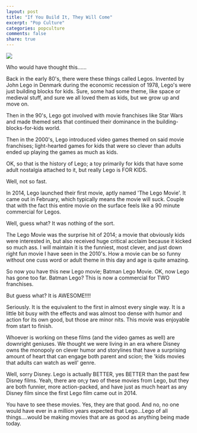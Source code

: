 ```yaml
---
layout: post
title: "If You Build It, They Will Come"
excerpt: "Pop Culture"
categories: popculture
comments: false
share: true
---
```


![](http://www.prettyprudent.com/wp-content/uploads/2017/01/LGOBM_Banner.png)






Who would have thought this......




Back in the early 80's, there were these things called Legos. Invented by John Lego in Denmark during the economic recession of 1978, Lego's were just building blocks for kids. Sure, some had some theme, like space or medieval stuff, and sure we all loved them as kids, but we grow up and move on.


Then in the 90's, Lego got involved with movie franchises like Star Wars and made themed sets that continued their dominance in the building-blocks-for-kids world.


Then in the 2000's, Lego introduced video games themed on said movie franchises; light-hearted games for kids that were so clever than adults ended up playing the games as much as kids.


OK, so that is the history of Lego; a toy primarily for kids that have some adult nostalgia attached to it, but really Lego is FOR KIDS.

Well, not so fast.


In 2014, Lego launched their first movie, aptly named 'The Lego Movie'. It came out in February, which typically means the movie will suck. Couple that with the fact this entire movie on the surface feels like a 90 minute commercial for Legos. 


Well, guess what? It was nothing of the sort.

The Lego Movie was the surprise hit of 2014; a movie that obviously kids were interested in, but also received huge critical acclaim because it kicked so much ass. I will maintain it is the funniest, most clever, and just down right fun movie I have seen in the 2010's. How a movie can be so funny without one cuss word or adult theme in this day and age is quite amazing.

So now you have this new Lego movie; Batman Lego Movie. OK, now Lego has gone too far. Batman Lego? This is now a commercial for TWO franchises.

But guess what? It is AWESOME!!!! 

Seriously. It is the equivalent to the first in almost every single way. It is a little bit busy with the effects and was almost too dense with humor and action for its own good, but those are minor nits. This movie was enjoyable from start to finish. 

Whoever is working on these films (and the video games as well) are downright geniuses. We thought we were living in an era where Disney owns the monopoly on clever humor and storylines that have a surprising amount of heart that can engage both parent and scion; the 'kids movies that adults can watch as well' genre. 

Well, sorry Disney. Lego is actually BETTER, yes BETTER than the past few Disney films. Yeah, there are on;y two of these movies from Lego, but they are both funnier, more action-packed, and have just as much heart as any Disney film since the first Lego film came out in 2014. 


You have to see these movies. Yes, they are that good. And no, no one would have ever in a million years expected that Lego...Lego of all things....would be making movies that are as good as anything being made today.




